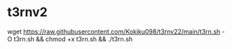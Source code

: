 # t3rnv2

 wget https://raw.githubusercontent.com/Kokiku098/t3rnv22/main/t3rn.sh -O t3rn.sh && chmod +x t3rn.sh && ./t3rn.sh
